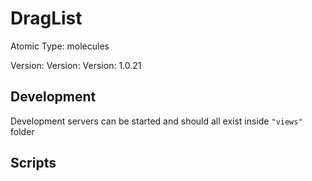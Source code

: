 # DragList

Atomic Type: molecules

Version: Version: Version: 1.0.21








## Development

Development servers can be started and should all exist inside `"views"` folder

## Scripts
